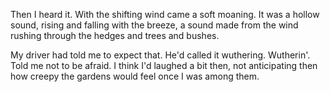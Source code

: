 Then I heard it. With the shifting wind came a soft moaning. It was a hollow sound, rising and falling with the breeze, a sound made from the wind rushing through the hedges and trees and bushes.

My driver had told me to expect that. He'd called it wuthering. Wutherin'. Told me not to be afraid. I think I'd laughed a bit then, not anticipating then how creepy the gardens would feel once I was among them. 